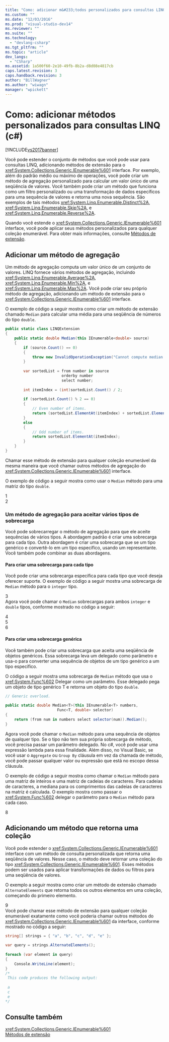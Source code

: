 ```yaml
---
title: "Como: adicionar m&#233;todos personalizados para consultas LINQ (c#) | Microsoft Docs"
ms.custom: ""
ms.date: "12/03/2016"
ms.prod: "visual-studio-dev14"
ms.reviewer: ""
ms.suite: ""
ms.technology: 
  - "devlang-csharp"
ms.tgt_pltfrm: ""
ms.topic: "article"
dev_langs: 
  - "CSharp"
ms.assetid: 1a500f60-2e10-49fb-8b2a-d8d08e4817cb
caps.latest.revision: 3
caps.handback.revision: 3
author: "BillWagner"
ms.author: "wiwagn"
manager: "wpickett"
---
```

# Como: adicionar m&#233;todos personalizados para consultas LINQ (c#)
[!INCLUDE[vs2017banner](../../../../csharp/includes/vs2017banner.md)]

Você pode estender o conjunto de métodos que você pode usar para consultas LINQ, adicionando métodos de extensão para o <xref:System.Collections.Generic.IEnumerable%601> interface. Por exemplo, além do padrão médio ou máximo de operações, você pode criar um método de agregação personalizado para calcular um valor único de uma seqüência de valores. Você também pode criar um método que funciona como um filtro personalizado ou uma transformação de dados específicos para uma sequência de valores e retorna uma nova sequência. São exemplos de tais métodos <xref:System.Linq.Enumerable.Distinct%2A>, <xref:System.Linq.Enumerable.Skip%2A>, e <xref:System.Linq.Enumerable.Reverse%2A>.  
  
 Quando você estende o <xref:System.Collections.Generic.IEnumerable%601> interface, você pode aplicar seus métodos personalizados para qualquer coleção enumerável. Para obter mais informações, consulte [Métodos de extensão](../../../../csharp/programming-guide/classes-and-structs/extension-methods.md).  
  
## Adicionar um método de agregação  
 Um método de agregação computa um valor único de um conjunto de valores. LINQ fornece vários métodos de agregação, incluindo <xref:System.Linq.Enumerable.Average%2A>, <xref:System.Linq.Enumerable.Min%2A>, e <xref:System.Linq.Enumerable.Max%2A>. Você pode criar seu próprio método de agregação, adicionando um método de extensão para o <xref:System.Collections.Generic.IEnumerable%601> interface.  
  
 O exemplo de código a seguir mostra como criar um método de extensão chamado `Median` para calcular uma média para uma seqüência de números do tipo `double`.  
  
```c#  
public static class LINQExtension  
{  
    public static double Median(this IEnumerable<double> source)  
    {  
        if (source.Count() == 0)  
        {  
            throw new InvalidOperationException("Cannot compute median for an empty set.");  
        }  
  
        var sortedList = from number in source  
                         orderby number  
                         select number;  
  
        int itemIndex = (int)sortedList.Count() / 2;  
  
        if (sortedList.Count() % 2 == 0)  
        {  
            // Even number of items.  
            return (sortedList.ElementAt(itemIndex) + sortedList.ElementAt(itemIndex - 1)) / 2;  
        }  
        else  
        {  
            // Odd number of items.  
            return sortedList.ElementAt(itemIndex);  
        }  
    }  
}  
```  
  
 Chamar esse método de extensão para qualquer coleção enumerável da mesma maneira que você chamar outros métodos de agregação do <xref:System.Collections.Generic.IEnumerable%601> interface.  
  
 O exemplo de código a seguir mostra como usar o `Median` método para uma matriz do tipo `double`.  
  
<CodeContentPlaceHolder>1</CodeContentPlaceHolder>  
<CodeContentPlaceHolder>2</CodeContentPlaceHolder>  
### Um método de agregação para aceitar vários tipos de sobrecarga  
 Você pode sobrecarregar o método de agregação para que ele aceite sequências de vários tipos. A abordagem padrão é criar uma sobrecarga para cada tipo. Outra abordagem é criar uma sobrecarga que se um tipo genérico e convertê\-lo em um tipo específico, usando um representante. Você também pode combinar as duas abordagens.  
  
#### Para criar uma sobrecarga para cada tipo  
 Você pode criar uma sobrecarga específica para cada tipo que você deseja oferecer suporte. O exemplo de código a seguir mostra uma sobrecarga de `Median` método para o `integer` tipo.  
  
<CodeContentPlaceHolder>3</CodeContentPlaceHolder>  
 Agora você pode chamar o `Median` sobrecargas para ambos `integer` e `double` tipos, conforme mostrado no código a seguir:  
  
<CodeContentPlaceHolder>4</CodeContentPlaceHolder>  
<CodeContentPlaceHolder>5</CodeContentPlaceHolder>  
<CodeContentPlaceHolder>6</CodeContentPlaceHolder>  
#### Para criar uma sobrecarga genérica  
 Você também pode criar uma sobrecarga que aceita uma seqüência de objetos genéricos. Essa sobrecarga leva um delegado como parâmetro e usa\-o para converter uma sequência de objetos de um tipo genérico a um tipo específico.  
  
 O código a seguir mostra uma sobrecarga de `Median` método que usa o <xref:System.Func%602> Delegar como um parâmetro. Esse delegado pega um objeto de tipo genérico T e retorna um objeto do tipo `double`.  
  
```c#  
// Generic overload.  
  
public static double Median<T>(this IEnumerable<T> numbers,  
                       Func<T, double> selector)  
{  
    return (from num in numbers select selector(num)).Median();  
}  
```  
  
 Agora você pode chamar o `Median` método para uma sequência de objetos de qualquer tipo. Se o tipo não tem sua própria sobrecarga de método, você precisa passar um parâmetro delegado. No c\#, você pode usar uma expressão lambda para essa finalidade. Além disso, no Visual Basic, se você usar o `Aggregate` ou `Group By` cláusula em vez da chamada de método, você pode passar qualquer valor ou expressão que está no escopo dessa cláusula.  
  
 O exemplo de código a seguir mostra como chamar o `Median` método para uma matriz de inteiros e uma matriz de cadeias de caracteres. Para cadeias de caracteres, a mediana para os comprimentos das cadeias de caracteres na matriz é calculada. O exemplo mostra como passar o <xref:System.Func%602> delegar o parâmetro para o `Median` método para cada caso.  
  
<CodeContentPlaceHolder>8</CodeContentPlaceHolder>  
## Adicionando um método que retorna uma coleção  
 Você pode estender o <xref:System.Collections.Generic.IEnumerable%601> interface com um método de consulta personalizada que retorna uma seqüência de valores. Nesse caso, o método deve retornar uma coleção do tipo <xref:System.Collections.Generic.IEnumerable%601>. Esses métodos podem ser usados para aplicar transformações de dados ou filtros para uma seqüência de valores.  
  
 O exemplo a seguir mostra como criar um método de extensão chamado `AlternateElements` que retorna todos os outros elementos em uma coleção, começando do primeiro elemento.  
  
<CodeContentPlaceHolder>9</CodeContentPlaceHolder>  
 Você pode chamar esse método de extensão para qualquer coleção enumerável exatamente como você poderia chamar outros métodos do <xref:System.Collections.Generic.IEnumerable%601> da interface, conforme mostrado no código a seguir:  
  
```c#  
string[] strings = { "a", "b", "c", "d", "e" };  
  
var query = strings.AlternateElements();  
  
foreach (var element in query)  
{  
    Console.WriteLine(element);  
}  
/*  
 This code produces the following output:  
  
 a  
 c  
 e  
*/  
```  
  
## Consulte também  
 <xref:System.Collections.Generic.IEnumerable%601>   
 [Métodos de extensão](../../../../csharp/programming-guide/classes-and-structs/extension-methods.md)